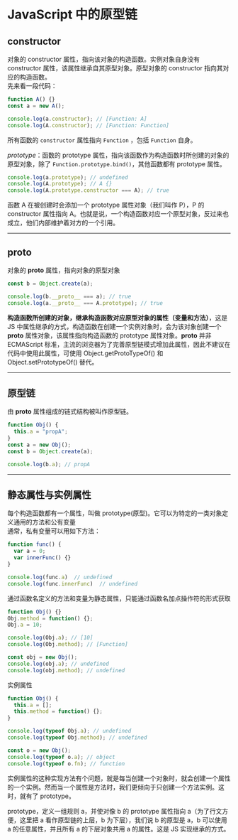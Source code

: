 # JavaScript 中的原型链

## constructor

对象的 constructor 属性，指向该对象的构造函数。实例对象自身没有 constructor 属性，该属性继承自其原型对象。原型对象的 constructor 指向其对应的构造函数。  
先来看一段代码：

```js
function A() {}
const a = new A();

console.log(a.constructor); // [Function: A]
console.log(A.constructor); // [Function: Function]
```

所有函数的 `constructor` 属性指向 `Function` ，包括 `Function` 自身。

_prototype_：函数的 prototype 属性，指向该函数作为构造函数时所创建的对象的原型对象，除了 `Function.prototype.bind()`，其他函数都有 prototype 属性。

```js
console.log(a.prototype); // undefined
console.log(A.prototype); // A {}
console.log(A.prototype.constructor === A); // true
```

函数 A 在被创建时会添加一个 prototype 属性对象（我们叫作 P），P 的 constructor 属性指向 A。也就是说，一个构造函数对应一个原型对象，反过来也成立，他们内部维护着对方的一个引用。

---

## proto

对象的 **proto** 属性，指向对象的原型对象

```js
const b = Object.create(a);

console.log(b.__proto__ === a); // true
console.log(a.__proto__ === A.prototype); // true
```

**构造函数所创建的对象，继承构造函数对应原型对象的属性（变量和方法）**，这是 JS 中属性继承的方式，构造函数在创建一个实例对象时，会为该对象创建一个 **proto** 属性对象，该属性指向构造函数的 prototype 属性对象。**proto** 并非 ECMAScript 标准，主流的浏览器为了完善原型链模式增加此属性，因此不建议在代码中使用此属性，可使用 Object.getProtoTypeOf() 和 Object.setPrototypeOf() 替代。

---

## 原型链

由 **proto** 属性组成的链式结构被叫作原型链。

```js
function Obj() {
  this.a = "propA";
}
const a = new Obj();
const b = Object.create(a);

console.log(b.a); // propA
```

---

## 静态属性与实例属性

每个构造函数都有一个属性，叫做 prototype(原型)。它可以为特定的一类对象定义通用的方法和公有变量  
通常，私有变量可以用如下方法：

```js
function func() {
  var a = 0;
  var innerFunc() {}
}

console.log(func.a)  // undefined
console.log(func.innerFunc)  // undefined
```

通过函数名定义的方法和变量为静态属性，只能通过函数名加点操作符的形式获取

```js
function Obj() {}
Obj.method = function() {};
Obj.a = 10;

console.log(Obj.a); // [10]
console.log(Obj.method); // [Function]

const obj = new Obj();
console.log(obj.a); // undefined
console.log(obj.method); // undefined
```

实例属性

```js
function Obj() {
  this.a = [];
  this.method = function() {};
}

console.log(typeof Obj.a); // undefined
console.log(typeof Obj.method); // undefined

const o = new Obj();
console.log(typeof o.a); // object
console.log(typeof o.fn); // function
```

实例属性的这种实现方法有个问题，就是每当创建一个对象时，就会创建一个属性的一个实例。然而当一个属性是方法时，我们更倾向于只创建一个方法实例。这时，就有了 prototype。

prototype，定义一组规则 a，并使对像 b 的 prototype 属性指向 a（为了行文方便，这里把 a 看作原型链的上层，b 为下层），我们说 b 的原型是 a，b 可以使用 a 的任意属性，并且所有 a 的下层对象共用 a 的属性。这是 JS 实现继承的方式。
